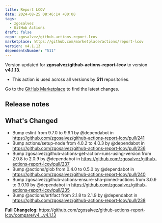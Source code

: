 ```yaml
---
title: Report LCOV
date: 2024-08-25 08:46:14 +00:00
tags:
  - zgosalvez
  - GitHub Actions
draft: false
repo: zgosalvez/github-actions-report-lcov
marketplace: https://github.com/marketplace/actions/report-lcov
version: v4.1.13
dependentsNumber: "511"
---
```



Version updated for **zgosalvez/github-actions-report-lcov** to version **v4.1.13**.
- This action is used across all versions by **511** repositories.

Go to the [GitHub Marketplace](https://github.com/marketplace/actions/report-lcov) to find the latest changes.

## Release notes

## What's Changed
* Bump eslint from 9.7.0 to 9.9.1 by @dependabot in https://github.com/zgosalvez/github-actions-report-lcov/pull/241
* Bump actions/setup-node from 4.0.2 to 4.0.3 by @dependabot in https://github.com/zgosalvez/github-actions-report-lcov/pull/236
* Bump zgosalvez/github-actions-get-action-runs-using-version from 2.0.8 to 2.0.9 by @dependabot in https://github.com/zgosalvez/github-actions-report-lcov/pull/237
* Bump @actions/glob from 0.4.0 to 0.5.0 by @dependabot in https://github.com/zgosalvez/github-actions-report-lcov/pull/240
* Bump zgosalvez/github-actions-ensure-sha-pinned-actions from 3.0.9 to 3.0.10 by @dependabot in https://github.com/zgosalvez/github-actions-report-lcov/pull/235
* Bump @actions/artifact from 2.1.8 to 2.1.9 by @dependabot in https://github.com/zgosalvez/github-actions-report-lcov/pull/238


**Full Changelog**: https://github.com/zgosalvez/github-actions-report-lcov/compare/v4...v4.1.13
